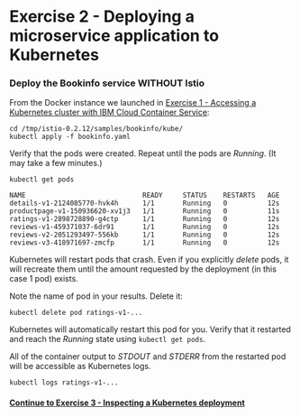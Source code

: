 # Exercise 2 - Deploying a microservice application to Kubernetes

### Deploy the Bookinfo service WITHOUT Istio

From the Docker instance we launched in [Exercise 1 - Accessing a Kubernetes cluster with IBM Cloud Container Service](../exercise-1/README.md):

```
cd /tmp/istio-0.2.12/samples/bookinfo/kube/
kubectl apply -f bookinfo.yaml
```

Verify that the pods were created. Repeat until the pods are _Running_.  (It may take a few minutes.)

```
kubectl get pods

NAME                             READY     STATUS    RESTARTS   AGE
details-v1-2124085770-hvk4h      1/1       Running   0          12s
productpage-v1-150936620-xv1j3   1/1       Running   0          11s
ratings-v1-2898728890-g4ctp      1/1       Running   0          12s
reviews-v1-459371037-6dr91       1/1       Running   0          12s
reviews-v2-2051293497-556kb      1/1       Running   0          12s
reviews-v3-418971697-zmcfp       1/1       Running   0          12s
```

Kubernetes will restart pods that crash.  Even if you explicitly _delete_ pods, it will recreate them
until the amount requested by the deployment (in this case 1 pod) exists.

Note the name of pod in your results.  Delete it:

```
kubectl delete pod ratings-v1-...
```

Kubernetes will automatically restart this pod for you. Verify that it restarted and reach the _Running_ state
using `kubectl get pods`.


All of the container output to _STDOUT_ and _STDERR_ from the restarted pod will be accessible as Kubernetes logs.

```
kubectl logs ratings-v1-...
```

#### [Continue to Exercise 3 - Inspecting a Kubernetes deployment](../exercise-3/README.md)